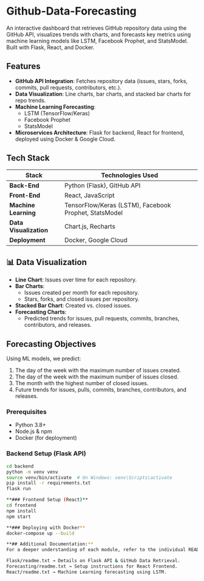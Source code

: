 # Github-Data-Forecasting
An interactive dashboard that retrieves GitHub repository data using the GitHub API, visualizes trends with charts, and forecasts key metrics using machine learning models like LSTM, Facebook Prophet, and StatsModel. Built with Flask, React, and Docker.


## Features

- **GitHub API Integration**: Fetches repository data (issues, stars, forks, commits, pull requests, contributors, etc.).
- **Data Visualization**: Line charts, bar charts, and stacked bar charts for repo trends.
- **Machine Learning Forecasting**:
  - LSTM (TensorFlow/Keras)
  - Facebook Prophet
  - StatsModel
- **Microservices Architecture**: Flask for backend, React for frontend, deployed using Docker & Google Cloud.

## Tech Stack

| Stack                  | Technologies Used                                     |
|------------------------|-------------------------------------------------------|
| **Back-End**           | Python (Flask), GitHub API                            |
| **Front-End**          | React, JavaScript                                     |
| **Machine Learning**   | TensorFlow/Keras (LSTM), Facebook Prophet, StatsModel |
| **Data Visualization** | Chart.js, Recharts                                    |
| **Deployment**         | Docker, Google Cloud                                          |

## 📊 Data Visualization

- **Line Chart**: Issues over time for each repository.
- **Bar Charts**:
  - Issues created per month for each repository.
  - Stars, forks, and closed issues per repository.
- **Stacked Bar Chart**: Created vs. closed issues.
- **Forecasting Charts**:
  - Predicted trends for issues, pull requests, commits, branches, contributors, and releases.

## Forecasting Objectives

Using ML models, we predict:
1. The day of the week with the maximum number of issues created.
2. The day of the week with the maximum number of issues closed.
3. The month with the highest number of closed issues.
4. Future trends for issues, pulls, commits, branches, contributors, and releases.


### Prerequisites
- Python 3.8+
- Node.js & npm
- Docker (for deployment)

### Backend Setup (Flask API)
```sh
cd backend
python -m venv venv
source venv/bin/activate  # On Windows: venv\Scripts\activate
pip install -r requirements.txt
flask run

**### Frontend Setup (React)**
cd frontend
npm install
npm start

**### Deploying with Docker**
docker-compose up --build

**## Additional Documentation:**
For a deeper understanding of each module, refer to the individual README files inside:

Flask/readme.txt → Details on Flask API & GitHub Data Retrieval.
Forecasting/readme.txt → Setup instructions for React Frontend.
React/readme.txt → Machine Learning forecasting using LSTM.


